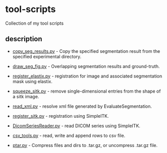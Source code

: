 # tool-scripts
Collection of my tool scripts

## description
- [copy_seg_results.py](https://github.com/kernel1994/tool-scripts/blob/master/copy_seg_results.py)
\- Copy the specified segmentation result from the specified experimental directory.

- [draw_seg_fig.py](https://github.com/kernel1994/tool-scripts/blob/master/draw_seg_fig.py)
\- Overlapping segmentation results and ground-truth.

- [register_elastix.py](https://github.com/kernel1994/tool-scripts/blob/master/register_elastix.py)
\- registration for image and associated segmentation mask using elastix.

- [squeeze_sitk.py](https://github.com/kernel1994/tool-scripts/blob/master/squeeze_sitk.py)
\- remove single-dimensional entries from the shape of a sitk image.

- [read_xml.py](https://github.com/kernel1994/tool-scripts/blob/master/read_xml.py)
\- resolve xml file generated by EvaluateSegmentation.

- [register_sitk.py](https://github.com/kernel1994/tool-scripts/blob/master/register_sitk.py)
\- registration using SimpleITK.

- [DicomSeriesReader.py](https://github.com/kernel1994/tool-scripts/blob/master/DicomSeriesReader.py)
\- read DICOM series using SimpleITK.

- [csv_tools.py](https://github.com/kernel1994/tool-scripts/blob/master/csv_tools.py)
\- read, write and append rows to csv file.

- [ptar.py](https://github.com/kernel1994/tool-scripts/blob/master/ptar.py)
\- Compress files and dirs to .tar.gz, or uncompress .tar.gz file.
